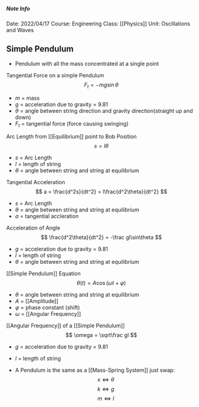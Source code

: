 ##### Note Info
Date: 2022/04/17
Course: Engineering
Class: [[Physics]]
Unit: Oscillations and Waves
## Simple Pendulum
- Pendulum with all the mass concentrated at a single point

Tangential Force on a simple Pendulum
$$ F_t = -mg\sin\theta $$
- $m$ = mass
- $g$ = acceleration due to gravity = 9.81
- $\theta$ = angle between string direction and gravity direction(straight up and down)
- $F_t$ = tangential force (force causing swinging)

Arc Length from [[Equilibrium]] point to Bob Position
$$ s = l\theta $$
- $s$ = Arc Length
- $l$ = length of string
- $\theta$ = angle between string and string at equilibrium

Tangential Acceleration
$$ a = \frac{d^2s}{dt^2} = l\frac{d^2\theta}{dt^2} $$
- $s$ = Arc Length
- $\theta$ = angle between string and string at equilibrium
- $a$ = tangential accleration

Acceleration of Angle
$$ \frac{d^2\theta}{dt^2} = -\frac gl\sin\theta $$
- $g$ = acceleration due to gravity = 9.81
- $l$ = length of string
- $\theta$ = angle between string and string at equilibrium

[[Simple Pendulum]] Equation
$$ \theta(t) = A\cos(\omega t + \varphi) $$
- $\theta$ = angle between string and string at equilibrium
- $A$ = [[Amplitude]]
- $\varphi$ = phase constant (shift)
- $\omega$ = [[Angular Frequency]]

[[Angular Frequency]] of a [[Simple Pendulum]]
$$ \omega = \sqrt\frac gl $$
- $g$ = acceleration due to gravity = 9.81
- $l$ = length of string


- A Pendulum is the same as a [[Mass-Spring System]] just swap:
$$ x\Leftrightarrow\theta $$
$$ k\Leftrightarrow g $$
$$ m\Leftrightarrow l $$
